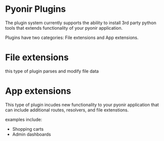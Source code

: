 # Pyonir Plugins

The plugin system currently supports the ability to install 3rd party python tools that extends
functionality of your pyonir application.

Plugins have two categories: File extensions and App extensions.

# File extensions

this type of plugin parses and modify file data

# App extensions

This type of plugin incudes new functionality to your pyonir application that can include additional
routes, resolvers, and file extenstions.

examples include:

- Shopping carts
- Admin dashboards